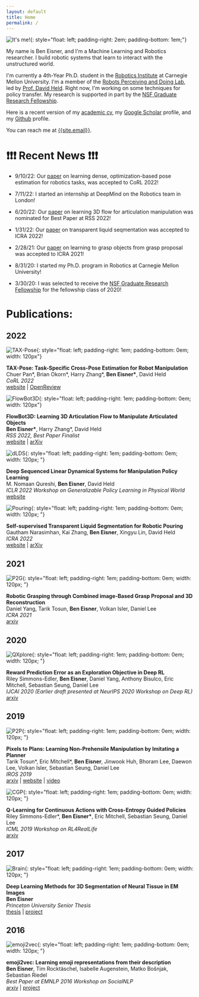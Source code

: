 ```yaml
---
layout: default
title: Home
permalink: /
---
```


![It's me!](/files/headshot.png){: style="float: left; padding-right: 2em; padding-bottom: 1em;"}

My name is Ben Eisner, and I'm a Machine Learning and Robotics researcher. I build robotic systems that learn to interact with the unstructured world.

I'm currently a 4th-Year Ph.D. student in the [Robotics Institute](https://www.ri.cmu.edu/) at Carnegie Mellon University. I'm a member of the [Robots Perceiving and Doing Lab](https://r-pad.github.io/), led by [Prof. David Held](https://davheld.github.io/). Right now, I'm working on some techniques for policy transfer. My research is supported in part by the [NSF Graduate Research Fellowship](https://www.nsfgrfp.org/).

<!-- Here a recent version of my [resume]({{site.resume_path}}) and my [academic cv]({{site.cv_path}}). -->

Here is a recent version of my [academic cv]({{site.cv_path}}), my [Google Scholar](https://scholar.google.com/citations?user=RWe-v0UAAAAJ&hl=en) profile, and my [Github](https://github.com/beneisner) profile.

You can reach me at [{{site.email}}](mailto:{{site.email}}).

# ❗❗❗ Recent News ❗❗❗

- 9/10/22: Our [paper](https://openreview.net/forum?id=YmJi0bTfeNX) on learning dense, optimization-based pose estimation for robotics tasks, was accepted to CoRL 2022!

- 7/11/22: I started an internship at DeepMind on the Robotics team in London!

- 6/20/22: Our [paper](https://sites.google.com/view/articulated-flowbot-3d) on learning 3D flow for articulation manipulation was nominated for Best Paper at RSS 2022!

- 1/31/22: Our [paper](https://sites.google.com/view/transparentliquidpouring) on transparent liquid seqmentation was accepted to ICRA 2022!

- 2/28/21: Our [paper](https://arxiv.org/abs/2003.01649) on learning to grasp objects from grasp proposal was accepted to ICRA 2021!

- 8/31/20: I started my Ph.D. program in Robotics at Carnegie Mellon University!

- 3/30/20: I was selected to receive the [NSF Graduate Research Fellowship](https://www.nsfgrfp.org/) for the fellowship class of 2020!

<!-- This div adds a grey box around things, but nukes all the other formatting... smh. -->
<!-- <div style="background-color: #d3d3d3; padding: 0em 1em 1em 1em; border: 1px solid black; margin: 0em 0em 0em 0em;">
<h1>Latest News</h1>

<ul>
<li>10/31/20: We submitted a <a href="https://arxiv.org/abs/2003.01649">paper</a> on learning to grasp objects from grasp proposal and image reconstruction to ICRA 2021!</li>

<li>8/31/20: I started my Ph.D. program in Robotics at Carnegie Mellon University!</li>

<li>4/20/20: Our <a href="https://arxiv.org/abs/1906.08189">paper</a> using TD-error as an exploration signal was accepted for publication at IJCAI 2020!</li>

<li>3/30/20: I was selected to receive the <a href="https://www.nsfgrfp.org/">NSF Graduate Research Fellowship</a> for the fellowship class of 2020!</li>

</ul>
</div> -->

# Publications:

## 2022

![TAX-Pose](/files/taxpose.webp){: style="float: left; padding-right: 1em; padding-bottom: 0em; width: 120px"}

**TAX-Pose: Task-Specific Cross-Pose Estimation for Robot Manipulation**  
Chuer Pan\*, Brian Okorn\*, Harry Zhang\*, **Ben Eisner\***, David Held  
_CoRL 2022_  
[website](https://sites.google.com/view/tax-pose/home) | [OpenReview](https://openreview.net/forum?id=YmJi0bTfeNX)

![FlowBot3D](/files/flowbot3d.webp){: style="float: left; padding-right: 1em; padding-bottom: 0em; width: 120px"}

**FlowBot3D: Learning 3D Articulation Flow to Manipulate Articulated Objects**  
**Ben Eisner\***, Harry Zhang\*, David Held  
_RSS 2022, Best Paper Finalist_  
[website](https://sites.google.com/view/articulated-flowbot-3d) | [arXiv](https://arxiv.org/abs/2205.04382)

![dLDS](/files/dlds.png){: style="float: left; padding-right: 1em; padding-bottom: 0em; width: 120px; "}

**Deep Sequenced Linear Dynamical Systems for Manipulation Policy Learning**  
M. Nomaan Qureshi, **Ben Eisner**, David Held  
_ICLR 2022 Workshop on Generalizable Policy Learning in Physical World_  
[website](https://sites.google.com/view/deep-sequenced-lds)

![Pouring](/files/water1.webp){: style="float: left; padding-right: 1em; padding-bottom: 0em; width: 120px; "}

**Self-supervised Transparent Liquid Segmentation for Robotic Pouring**  
Gautham Narasimhan, Kai Zhang, **Ben Eisner**, Xingyu Lin, David Held  
_ICRA 2022_  
[website](https://sites.google.com/view/transparentliquidpouring) | [arXiv](https://arxiv.org/abs/2203.01538)

## 2021

![P2G](/files/p2g.png){: style="float: left; padding-right: 1em; padding-bottom: 0em; width: 120px; "}

**Robotic Grasping through Combined image-Based Grasp Proposal and 3D Reconstruction**  
Daniel Yang, Tarik Tosun, **Ben Eisner**, Volkan Isler, Daniel Lee  
_ICRA 2021_  
[arxiv](https://arxiv.org/abs/2003.01649)

## 2020

![QXplore](/files/qxplore.png){: style="float: left; padding-right: 1em; padding-bottom: 0em; width: 120px; "}


**Reward Prediction Error as an Exploration Objective in Deep RL**  
Riley Simmons-Edler, **Ben Eisner**, Daniel Yang, Anthony Bisulco, Eric Mitchell, Sebastian Seung, Daniel Lee  
_IJCAI 2020 (Earlier draft presented at NeurIPS 2020 Workshop on Deep RL)_  
[arxiv](https://arxiv.org/abs/1906.08189)

## 2019

![P2P](/files/p2p.png){: style="float: left; padding-right: 1em; padding-bottom: 0em; width: 120px; "}


**Pixels to Plans: Learning Non-Prehensile Manipulation by Imitating a Planner**  
Tarik Tosun\*, Eric Mitchell\*, **Ben Eisner**, Jinwook Huh, Bhoram Lee, Daewon Lee, Volkan Isler, Sebastian Seung, Daniel Lee  
_IROS 2019_  
[arxiv](https://arxiv.org/abs/1904.03260) | [website](https://sites.google.com/prod/view/pixels-to-plans/home) | [video](https://www.youtube.com/watch?v=voIkyiBtwn4&t=1s)

![CGP](/files/cgp.png){: style="float: left; padding-right: 1em; padding-bottom: 0em; width: 120px; "}


**Q-Learning for Continuous Actions with Cross-Entropy Guided Policies**  
Riley Simmons-Edler\*, **Ben Eisner\***, Eric Mitchell, Sebastian Seung, Daniel Lee  
_ICML 2019 Workshop on RL4RealLife_  
[arxiv](https://arxiv.org/abs/1903.10605)

## 2017

![Brain](/files/brain1.webp){: style="float: left; padding-right: 1em; padding-bottom: 0em; width: 120px; "}


**Deep Learning Methods for 3D Segmentation of Neural Tissue in EM Images**  
**Ben Eisner**  
_Princeton University Senior Thesis_  
[thesis]({{site.thesis_path}}) | [project](https://github.com/tartavull/trace)

## 2016

![emoji2vec](/files/emoji.png){: style="float: left; padding-right: 1em; padding-bottom: 0em; width: 120px; "}


**emoji2vec: Learning emoji representations from their description**  
**Ben Eisner**, Tim Rocktäschel, Isabelle Augenstein, Matko Bošnjak, Sebastian Riedel  
_Best Paper at EMNLP 2016 Workshop on SocialNLP_  
[arxiv](https://arxiv.org/abs/1609.08359) | [project](https://github.com/uclnlp/emoji2vec)
